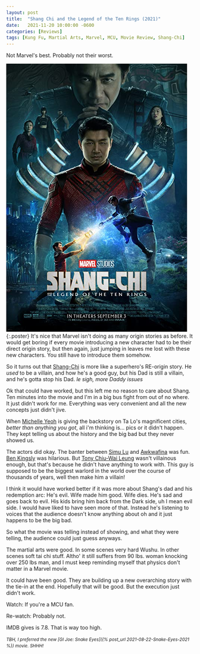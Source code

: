 ```yaml
---
layout: post
title:  "Shang Chi and the Legend of the Ten Rings (2021)"
date:   2021-11-20 10:00:00 -0600
categories: [Reviews]
tags: [Kung Fu, Martial Arts, Marvel, MCU, Movie Review, Shang-Chi]
---
```


Not Marvel's best. Probably not their worst.

![Shang-Chi poster](/assets/2021/11/shang-chi-2021.jpg){:.poster} It's nice that Marvel isn't doing as many origin stories as before. It would get boring if every movie introducing a new character had to be their direct origin story, but then again, just jumping in leaves me lost with these new characters. You still have to introduce them somehow.

So it turns out that [Shang-Chi](https://www.imdb.com/title/tt9376612/) is more like a superhero's RE-origin story. He *used* to be a villain, and how he's a good guy, but his Dad is still a villain, and he's gotta stop his Dad. *le sigh, more Daddy issues*

Ok that could have worked, but this left me no reason to care about Shang. Ten minutes into the movie and I'm in a big bus fight from out of no where. It just didn't work for me. Everything was very convenient and all the new concepts just didn't jive.

When [Michelle Yeoh](https://www.imdb.com/name/nm0000706/) is giving the backstory on Ta Lo's magnificent cities, *better than anything you got*, all i'm thinking is... pics or it didn't happen. They kept telling us about the history and the big bad but they never showed us.

The actors did okay. The banter between [Simu Lu](https://www.imdb.com/name/nm4855517/) and [Awkwafina](https://www.imdb.com/name/nm5377144/) was fun. [Ben Kingsly](https://www.imdb.com/name/nm0001426/) was hilarious. But [Tony Chiu-Wai Leung](https://www.imdb.com/name/nm0504897/) wasn't villainous enough, but that's because he didn't have anything to work with. This guy is supposed to be the biggest warlord in the world over the course of thousands of years, well then make him a villain!

I think it would have worked better if it was more about Shang's dad and his redemption arc: He's evil. Wife made him good. Wife dies. He's sad and goes back to evil. His kids bring him back from the Dark side, uh I mean evil side. I would have liked to have seen more of that. Instead he's listening to voices that the audience doesn't know anything about oh and it just happens to be the big bad.

So what the movie was telling instead of showing, and what they were telling, the audience could just guess anyways.

The martial arts were good. In some scenes very hard Wushu. In other scenes soft tai chi stuff. Altho' it still suffers from 90 lbs. woman knocking over 250 lbs man, and I must keep reminding myself that physics don't matter in a Marvel movie.

It could have been good. They are building up a new overarching story with the tie-in at the end. Hopefully that will be good. But the execution just didn't work.

Watch: If you're a MCU fan.

Re-watch: Probably not.

IMDB gives is 7.8. That is way too high.

<small>*TBH, I preferred the new [GI Joe: Snake Eyes]({% post_url 2021-08-22-Snake-Eyes-2021 %}) movie. SHHH!*</small>
